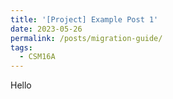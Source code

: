 ```yaml
---
title: '[Project] Example Post 1'
date: 2023-05-26
permalink: /posts/migration-guide/
tags:
  - CSM16A
---
```

Hello
